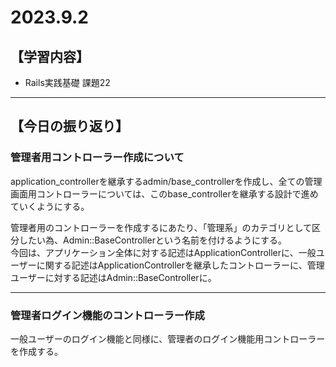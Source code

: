 # 2023.9.2
## 【学習内容】
- Rails実践基礎 課題22
___
## 【今日の振り返り】

### 管理者用コントローラー作成について
application_controllerを継承するadmin/base_controllerを作成し、全ての管理画面用コントローラーについては、このbase_controllerを継承する設計で進めていくようにする。  

管理者用のコントローラーを作成するにあたり、「管理系」のカテゴリとして区分したい為、Admin::BaseControllerという名前を付けるようにする。  
今回は、アプリケーション全体に対する記述はApplicationControllerに、一般ユーザーに関する記述はApplicationControllerを継承したコントローラーに、管理ユーザーに対する記述はAdmin::BaseControllerに。  

___
### 管理者ログイン機能のコントローラー作成  
一般ユーザーのログイン機能と同様に、管理者のログイン機能用コントローラーを作成する。
